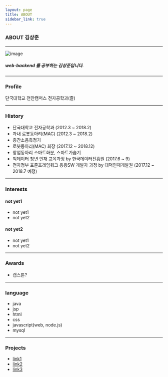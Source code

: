 ```yaml
---
layout: page
title: ABOUT
sidebar_link: true
---
```


### ABOUT 김상준 ###
--------------------
![image](https://avatars3.githubusercontent.com/u/29705928?s=460&v=4)

##### web-backend 를 공부하는 김상준입니다. #####
***

### Profile
단국대학교 천안캠퍼스 전자공학과(졸)

***

### History ###
- 단국대학교 전자공학과 (2012.3 ~ 2018.2)
- 과내 로봇동아리(MAC) (2012.3 ~ 2018.2)
- 층간소음측정기
- 로봇동아리(MAC) 회장 (2017.12 ~ 2018.12)
- 창업동아리 스마트화분, 스마트가습기
- 빅데이터 청년 인재 교육과정 by 한국데이터진흥원 (2017.6 ~ 9)
- 전자정부 표준프레임워크 응용SW 개발자 과정 by 대덕인재개발원 (2017.12 ~ 2018.7 예정)

***

### Interests
#### not yet1
- not yet1
- not yet2

#### not yet2
- not yet1
- not yet2

***

### Awards
- 캡스톤?

***

### language
- java
- jsp
- html
- css
- javascript(web, node.js)
- mysql

***

### Projects
- [link1](https://www.google.com)
- [link2](https://www.google.com)
- [link3](https://www.google.com)
